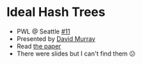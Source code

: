 # Ideal Hash Trees

- PWL @ Seattle [#11](https://www.meetup.com/Papers-We-Love-Seattle/events/224687764/)
- Presented by [David Murray](https://twitter.com/fernomac)
- Read [the paper](https://github.com/papers-we-love/papers-we-love/blob/master/data_structures/ideal-hash-trees.pdf)
- There were slides but I can't find them 😕
